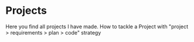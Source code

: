 # Projects
Here you find all projects I have made.
How to tackle a Project with "project > requirements > plan > code" strategy
